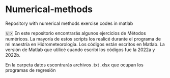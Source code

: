 # Numerical-methods

Repository with numerical methods exercise codes in matlab

:mexico: En este repositorio encontrarás algunos ejercicios de Métodos numéricos.
La mayoría de estos scripts los realicé durante el programa de mi maestría en Hidrometeorología.
Los códigos están escritos en Matlab.
La versión de Matlab que utilicé cuando escribí los códigos fue la 2022a y 2022b.

En la carpeta datos escontrarás archivos .txt .xlsx que ocupan los programas de regresión
